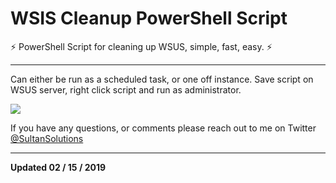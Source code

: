# WSIS Cleanup PowerShell Script 

:zap: PowerShell Script for cleaning up WSUS, simple, fast, easy. :zap:

----

Can either be run as a scheduled task, or one off instance. Save script on WSUS server, right click script and run as administrator.

<img src="https://i.imgur.com/pZOm2Xt.png">

If you have any questions, or comments please reach out to me on Twitter <a href="https://twitter.com/sultansolutions"> @SultanSolutions </a> 


----

**Updated 02 / 15 / 2019**




